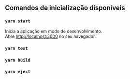 ## Comandos de inicialização disponíveis
### `yarn start`
Inicia a aplicação em modo de desenvolvimento.<br />
Abre [http://localhost:3000](http://localhost:3000) no seu navegador.
### `yarn test`
### `yarn build`
### `yarn eject`